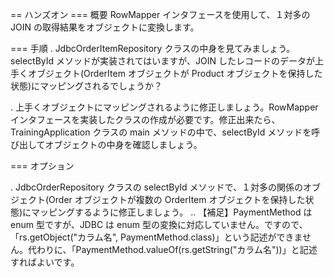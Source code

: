 == ハンズオン
=== 概要
RowMapper インタフェースを使用して、１対多の JOIN の取得結果をオブジェクトに変換します。

=== 手順
. JdbcOrderItemRepository クラスの中身を見てみましょう。selectById メソッドが実装されてはいますが、JOIN したレコードのデータが上手くオブジェクト(OrderItem オブジェクトが Product オブジェクトを保持した状態)にマッピングされるでしょうか？

. 上手くオブジェクトにマッピングされるように修正しましょう。RowMapper インタフェースを実装したクラスの作成が必要です。修正出来たら、TrainingApplication クラスの main メソッドの中で、selectById メソッドを呼び出してオブジェクトの中身を確認しましょう。

=== オプション

. JdbcOrderRepository クラスの selectById メソッドで、１対多の関係のオブジェクト(Order オブジェクトが複数の OrderItem オブジェクトを保持した状態)にマッピングするように修正しましょう。
.. 【補足】PaymentMethod は enum 型ですが、JDBC は enum 型の変換に対応していません。ですので、「rs.getObject("カラム名", PaymentMethod.class)」という記述ができません。代わりに、「PaymentMethod.valueOf(rs.getString("カラム名"))」と記述すればよいです。
